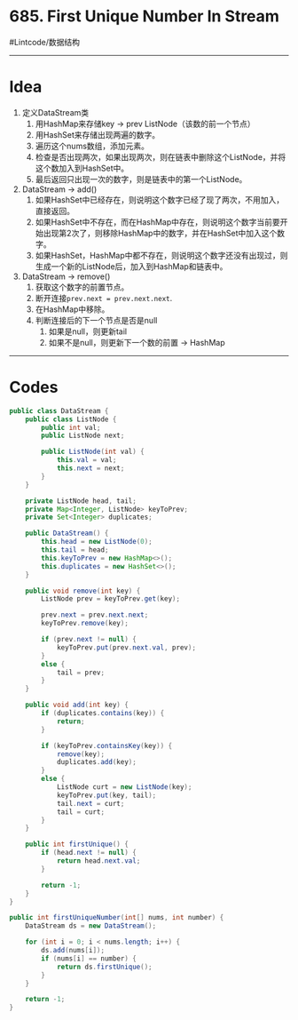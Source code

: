 # 685. First Unique Number In Stream
#Lintcode/数据结构
- - - -
# Idea
1. 定义DataStream类
	1. 用HashMap来存储key -> prev ListNode（该数的前一个节点）
	2. 用HashSet来存储出现两遍的数字。
	3. 遍历这个nums数组，添加元素。
	4. 检查是否出现两次，如果出现两次，则在链表中删除这个ListNode，并将这个数加入到HashSet中。
	5. 最后返回只出现一次的数字，则是链表中的第一个ListNode。
2. DataStream -> add()
	1. 如果HashSet中已经存在，则说明这个数字已经了现了两次，不用加入，直接返回。
	2. 如果HashSet中不存在，而在HashMap中存在，则说明这个数字当前要开始出现第2次了，则移除HashMap中的数字，并在HashSet中加入这个数字。
	3. 如果HashSet，HashMap中都不存在，则说明这个数字还没有出现过，则生成一个新的ListNode后，加入到HashMap和链表中。
3. DataStream -> remove()
	1. 获取这个数字的前置节点。
	2. 断开连接`prev.next = prev.next.next`.
	3. 在HashMap中移除。
	4. 判断连接后的下一个节点是否是null
		1. 如果是null，则更新tail
		2. 如果不是null，则更新下一个数的前置 -> HashMap
- - - -
# Codes
```java
public class DataStream {
    public class ListNode {
        public int val;
        public ListNode next;

        public ListNode(int val) {
            this.val = val;
            this.next = next;
        }
    }

    private ListNode head, tail;
    private Map<Integer, ListNode> keyToPrev;
    private Set<Integer> duplicates;

    public DataStream() {
        this.head = new ListNode(0);
        this.tail = head;
        this.keyToPrev = new HashMap<>();
        this.duplicates = new HashSet<>();
    }

    public void remove(int key) {
        ListNode prev = keyToPrev.get(key);

        prev.next = prev.next.next;
        keyToPrev.remove(key);

        if (prev.next != null) {
            keyToPrev.put(prev.next.val, prev);
        }
        else {
            tail = prev;
        }
    }

    public void add(int key) {
        if (duplicates.contains(key)) {
            return;
        }

        if (keyToPrev.containsKey(key)) {
            remove(key);
            duplicates.add(key);
        }
        else {
            ListNode curt = new ListNode(key);
            keyToPrev.put(key, tail);
            tail.next = curt;
            tail = curt;
        }
    }

    public int firstUnique() {
        if (head.next != null) {
            return head.next.val;
        }

        return -1;
    }
}

public int firstUniqueNumber(int[] nums, int number) {
    DataStream ds = new DataStream();

    for (int i = 0; i < nums.length; i++) {
        ds.add(nums[i]);
        if (nums[i] == number) {
            return ds.firstUnique();
        }
    }

    return -1;
}
```